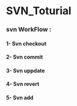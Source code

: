 # SVN_Toturial

### svn WorkFlow : 

#### 1- Svn checkout
#### 2- Svn commit
#### 3- Svn uppdate
#### 4- Svn revert
#### 5- Svn add
